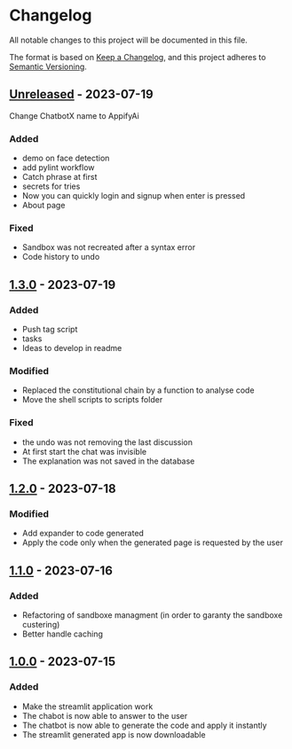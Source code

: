 # Changelog

All notable changes to this project will be documented in this file.

The format is based on [Keep a Changelog](https://keepachangelog.com/en/1.0.0/),
and this project adheres to [Semantic Versioning](https://semver.org/spec/v2.0.0.html).

## [Unreleased] - 2023-07-19

Change ChatbotX name to AppifyAi

### Added

- demo on face detection
- add pylint workflow
- Catch phrase at first
- secrets for tries
- Now you can quickly login and signup when enter is pressed
- About page

### Fixed

- Sandbox was not recreated after a syntax error
- Code history to undo

## [1.3.0] - 2023-07-19

### Added

- Push tag script
- tasks
- Ideas to develop in readme

### Modified

- Replaced the constitutional chain by a function to analyse code
- Move the shell scripts to scripts folder

### Fixed

- the undo was not removing the last discussion
- At first start the chat was invisible
- The explanation was not saved in the database

## [1.2.0] - 2023-07-18

### Modified

- Add expander to code generated
- Apply the code only when the generated page is requested by the user

## [1.1.0] - 2023-07-16

### Added

- Refactoring of sandboxe managment (in order to garanty the sandboxe custering)
- Better handle caching

## [1.0.0] - 2023-07-15

### Added

- Make the streamlit application work
- The chabot is now able to answer to the user
- The chatbot is now able to generate the code and apply it instantly
- The streamlit generated app is now downloadable

[unreleased]: https://github.com/Gamma-Software/AppifyAi/compare/v1.3.0...HEAD
[1.3.0]: https://github.com/Gamma-Software/AppifyAi/compare/v1.2.0...v1.3.0
[1.2.0]: https://github.com/Gamma-Software/AppifyAi/compare/v1.1.0...v1.2.0
[1.1.0]: https://github.com/Gamma-Software/AppifyAi/compare/v1.0.0...v1.1.0
[1.0.0]: https://github.com/Gamma-Software/AppifyAi/releases/tag/v1.0.0